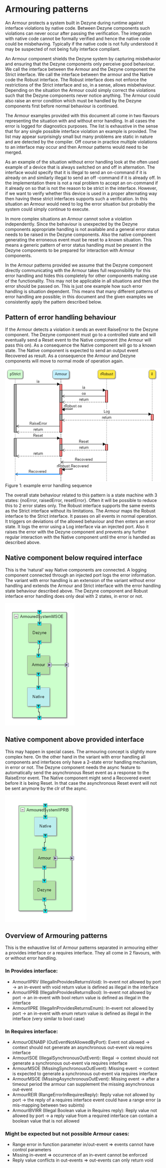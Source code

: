 # Armouring patterns

An Armour protects a system built in Dezyne during runtime against interface violations by native code. Between Dezyne components such violations can never occur after passing the verification. The integration with native code cannot be formally verified and hence the native code could be misbehaving. Typically if the native code is not fully understood it may be suspected of not being fully interface compliant.

An Armour component shields the Dezyne system by capturing misbehavior and ensuring that the Dezyne components only perceive good behaviour. We call the interface between the Armour and the Dezyne component the Strict interface. We call the interface between the armour and the Native code the Robust interface. The Robust interface does not enforce the restrictions of the Strict interface and so, in a sense, allows misbehaviour. Depending on the situation the Armour could simply correct the violations such that the Dezyne components never notice anything. The Armour could also raise an error condition which must be handled by the Dezyne components first before normal behaviour is continued.

The Armour examples provided with this document all come in two flavours representing the situation with and without error handling. In all cases the error is logged for diagnostics purposes. The list is exhaustive in the sense that for any single possible interface violation an example is provided. The list may appear surprisingly small but many problems are static in nature and are detected by the compiler. Off course in practice multiple violations to an interface may occur and then Armour patterns would need to be merged.

As an example of the situation without error handling look at the often used example of a device that is always switched on and off in alternation. The interface would specify that it is illegal to send an on-command if it is already on and similarly illegal to send an off -command if it is already off.  In the implementation there is not a real problem to accept an on-command if it already on so that is not the reason to be strict in the interface. However, if we want to verify whether this device is used in a proper alternating way then having these strict interfaces supports such a verification. In this situation an Armour would need to log the error situation but probably the system could simply continue to execute.

In more complex situations an Armour cannot solve a violation independently. Since the behaviour is unexpected by the Dezyne components appropriate handling is not available and a general error status needs to be raised in the Dezyne components.  Also the native component generating the erroneous event must be reset to a known situation. This means a generic pattern of error status handling must be present in the Dezyne components to be prepared for interaction with Armour components.

In the Armour patterns provided we assume that the Dezyne component directly communicating with the Armour takes full responsibility for this error handling and hides this completely for other components making use of the functionality. This may not be applicable in all situations and then the error should be passed on.  This is just one example how such error handling is situation dependent. This means that many different patterns of error handling are possible; in this document and the given examples we consistently apply the pattern described below.

## Pattern of error handling behaviour
If the Armour detects a violation it sends an event RaiseError to the Dezyne component. The Dezyne component must go to a controlled state and will eventually send a Reset event to the Native component (the Armour will pass this on). As a consequence the Native component will go to a known state. The Native component is expected to send an output event Recovered as result. As a consequence the Armour and Dezyne components will move to normal mode of operation again.

![](images/sequence1.png)
Figure 1: example error handling sequence

The overall state behaviour related to this pattern is a state machine with 3 states: {noError, raisedError, resetError}. Often it will be possible to reduce this to 2 error states only. The Robust interface supports the same events as the Strict interface without its limitations.
The Armour maps the Robust interface to the Strict interface. It passes on all events in normal operation. It triggers on deviations of the allowed behaviour and then enters an error state. It logs the error using a Log interface via an injected port.  Also it raises the error with the Dezyne component and prevents any further regular interaction with the Native component until the error is handled as described above.

## Native component below required interface
This is the ‘natural’ way Native components are connected. A logging component connected through an injected port logs the error information. The variant with error handling is an extension of the variant without error handling and extends the Armour and Strict interface with the error handling state behaviour described above.  The Dezyne component and Robust interface error handling does only deal with 2 states, in error or not.

![](images/system_diagram1.png)

## Native component above provided interface
This may happen in special cases. The armouring concept is slightly more complex here.  On the other hand in the variant with error handling all components and interfaces only have a 2–state error handling mechanism, in error or not.  The Dezyne component needs the async feature to automatically send the asynchronous Reset event as a response to the RaiseError event. The Native component might send a Recovered event before it is being Reset. In that case the asynchronous Reset event will not be sent anymore by the clr of the async.

![](images/system_diagram2.png)

## Overview of Armouring patterns
This is the exhaustive list of Armour patterns separated in armouring either a provides interface or a requires interface. They all come in 2 flavours, with or without error handling.
### In Provides interface:
* ArmourIIPRV (IllegalInProvidesReturnsVoid): In-event not allowed by port -> an in-event with void return value is defined as illegal in the interface
* ArmourIIPRB (IllegalInProvidesReturnsBool): In-event not allowed by port -> an in-event with bool return value is defined as illegal in the interface
*	ArmourIIPRE (IllegalInProvidesReturnsEnum): In-event not allowed by port -> an in-event with enum return value is defined as illegal in the interface (very similar to bool case)
### In Requires interface:
*	ArmourOENABP (OutEventNotAllowedByPort): Event not allowed -> context should not generate an asynchronous out-event via requires interface
*	ArmourISOE (IllegalSynchronousOutEvent): Illegal -> context should not generate a synchronous out-event via requires interface
*	ArmourMSOE (MissingSynchronousOutEvent): Missing event -> context is expected to generate a synchronous out-event via requires interface
*	ArmourMSOE (MissingAsynchronousOutEvent): Missing event -> after a timeout period the armour can supplement the missing asynchronous out-event
*	ArmourREIR (RangeErrorInRequiresReply): Reply value not allowed by port -> the reply of a requires interface event could have a range error (a mis-mapping between two subints)
*	ArmourIBVIRR (Illegal Boolean value in Requires reply): Reply value not allowed by port -> a reply value from a required interface can contain a boolean value that is not allowed
### Might be expected but not possible Armour cases:
*	Range error in function parameter in/out-event => events cannot have control parameters
*	Missing in-event => occurrence of an in-event cannot be enforced
*	Reply value conflicts in out-events => out-events can only return void
